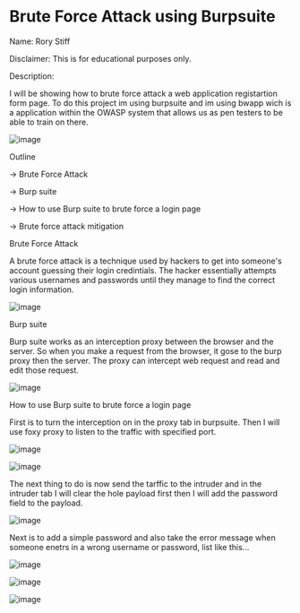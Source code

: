 # Brute Force Attack using Burpsuite


Name: Rory Stiff

Disclaimer: This is for educational purposes only.


Description: 


I will be showing how to brute force attack a web application registartion form page. 
To do this project im using burpsuite and im using bwapp wich is a application within the OWASP
system that allows us as pen testers to be able to train on there.




![image](https://github.com/user-attachments/assets/0df5ff07-3467-408c-8bb2-84ab06bf4e18)






Outline



-> Brute Force Attack


-> Burp suite


-> How to use Burp suite to brute force a login page



-> Brute force attack mitigation









Brute Force Attack




A brute force attack is a technique used by hackers to get into someone's account guessing
their login credintials. The hacker essentially attempts various usernames and passwords until
they manage to find the correct login information.




![image](https://github.com/user-attachments/assets/02407853-2ec6-4856-811b-b5e92d408eb7)







Burp suite




Burp suite works as an interception proxy between the browser and the server. So when you
make a request from the browser, it gose to the burp proxy then the server. The proxy can 
intercept web request and read and edit those request.





![image](https://github.com/user-attachments/assets/93e58b27-141f-4839-a927-74fc8d0563f0)






How to use Burp suite to brute force a login page


First is to turn the interception on in the proxy tab in burpsuite. Then
I will use foxy proxy to listen to the traffic with specified port.





![image](https://github.com/user-attachments/assets/063915d6-edda-4b74-b5f8-275ef2f93c10)







![image](https://github.com/user-attachments/assets/4d1db45b-9279-48a3-acea-634884190778)






The next thing to do is now send the tarffic to the intruder and in the intruder tab
I will clear the hole payload first then I will add the password field to the payload.




![image](https://github.com/user-attachments/assets/e83a02a5-3057-4f1d-8521-dca718510827)








Next is to add a simple password and also take the error message when someone enetrs in
a wrong username or password, list like this...




![image](https://github.com/user-attachments/assets/ca34d091-177d-497d-a914-fd2d23fbe6c8)





![image](https://github.com/user-attachments/assets/3b34a74c-8105-43fd-8eeb-59d98114bcb7)






![image](https://github.com/user-attachments/assets/a0468b79-f5ff-4950-a095-433b2dbb5e9c)













































